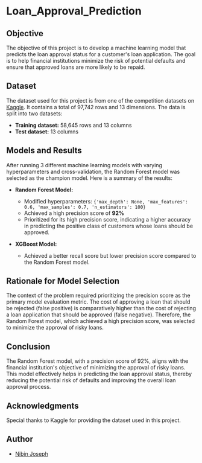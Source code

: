 # Loan_Approval_Prediction

## Objective
The objective of this project is to develop a machine learning model that predicts the loan approval status for a customer's loan application. The goal is to help financial institutions minimize the risk of potential defaults and ensure that approved loans are more likely to be repaid.

## Dataset
The dataset used for this project is from one of the competition datasets on [Kaggle]([https://www.kaggle.com](https://www.kaggle.com/competitions/playground-series-s4e10/data?select=test.csv)). It contains a total of 97,742 rows and 13 dimensions. The data is split into two datasets:
- **Training dataset:** 58,645 rows and 13 columns
- **Test dataset:** 13 columns

## Models and Results
After running 3 different machine learning models with varying hyperparameters and cross-validation, the Random Forest model was selected as the champion model. Here is a summary of the results:

- **Random Forest Model:**
  - Modified hyperparameters: `{'max_depth': None, 'max_features': 0.6, 'max_samples': 0.7, 'n_estimators': 100}`
  - Achieved a high precision score of **92%**
  - Prioritized for its high precision score, indicating a higher accuracy in predicting the positive class of customers whose loans should be approved.

- **XGBoost Model:**
  - Achieved a better recall score but lower precision score compared to the Random Forest model.

    
## Rationale for Model Selection
The context of the problem required prioritizing the precision score as the primary model evaluation metric. The cost of approving a loan that should be rejected (false positive) is comparatively higher than the cost of rejecting a loan application that should be approved (false negative). Therefore, the Random Forest model, which achieved a high precision score, was selected to minimize the approval of risky loans.

## Conclusion
The Random Forest model, with a precision score of 92%, aligns with the financial institution's objective of minimizing the approval of risky loans. This model effectively helps in predicting the loan approval status, thereby reducing the potential risk of defaults and improving the overall loan approval process.

## Acknowledgments
Special thanks to Kaggle for providing the dataset used in this project. 

## Author
- [Nibin Joseph](https://github.com/nibinjoseph)



